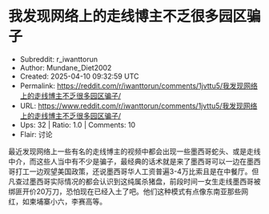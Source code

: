 # 我发现网络上的走线博主不乏很多园区骗子

- Subreddit: r_iwanttorun
- Author: Mundane_Diet2002
- Created: 2025-04-10 09:32:59 UTC
- Permalink: https://reddit.com/r/iwanttorun/comments/1jvttu5/我发现网络上的走线博主不乏很多园区骗子/
- URL: https://www.reddit.com/r/iwanttorun/comments/1jvttu5/我发现网络上的走线博主不乏很多园区骗子/
- Ups: 32 | Ratio: 1.0 | Comments: 10
- Flair: 讨论


最近发现网络上一些有名的走线博主的视频中都会出现一些墨西哥蛇头、或是走线中介，而这些人当中有不少是骗子，最经典的话术就是来了墨西哥可以一边在墨西哥打工一边观望美国政策，还说墨西哥华人工资普遍3-4万比索且是在中餐厅。但凡查过墨西哥实际情况的都会认识到这纯属杀猪盘，前段时间一女生走线墨西哥被绑匪开价20万刀，恐怕现在已经入土了吧。他们这种模式有点像东南亚那些网红，如柬埔寨小六，李赛高等。

